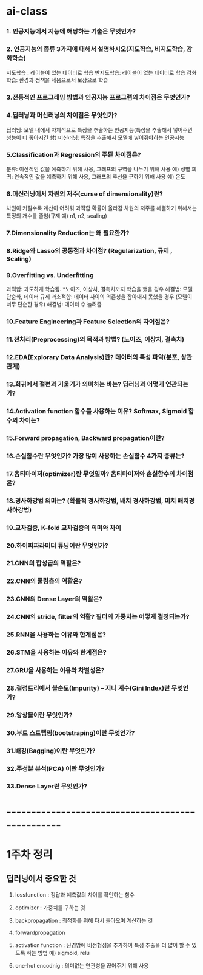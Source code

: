 # ai-class

###  1. 인공지능에서 지능에 해당하는 기술은 무엇인가?

###  2. 인공지능의 종류 3가지에 대해서 설명하시오(지도학습, 비지도학습, 강화학습)
지도학습 : 레이블이 있는 데이터로 학습
반지도학습: 레이블이 없는 데이터로 학습
강화학습: 환경과 정책을 세움으로서 보상으로 학습

###  3.전통적인 프로그래밍 방법과 인공지능 프로그램의 차이점은 무엇인가?

###  4.딥러닝과 머신러닝의 차이점은 무엇인가?
딥러닝: 모델 내에서 자체적으로 특징을 추출하는 인공지능(특성을 추출해서 넣어주면 성능이 더 좋아지긴 함)
머신러닝: 특징을 추출해서 모델에 넣어줘야하는 인공지능

###  5.Classification과 Regression의 주된 차이점은?
분류: 이산적인 값을 예측하기 위해 사용, 그래프의 구역을 나누기 위해 사용 예) 성별
회귀: 연속적인 값을 예측하기 위해 사용, 그래프의 추선을 구하기 위해 사용 예) 온도

###  6.머신러닝에서 차원의 저주(curse of dimensionality)란?
차원이 커질수록 계산이 어려워 과적합 확률이 올라감 
차원의 저주를 해결하기 위해서는 특징의 개수를 줄임(규제 예) n1, n2, scaling)

###  7.Dimensionality Reduction는 왜 필요한가?

###  8.Ridge와 Lasso의 공통점과 차이점? (Regularization, 규제 , Scaling)

###  9.Overfitting vs. Underfitting
과적합: 과도하게 학습됨. *노이즈, 이상치, 결측치까지 학습을 했을 경우
  해결법: 모델 단순화, 데이터 규제
과소적합: 데이터 사이의 의존성을 잡아내지 못했을 경우 (모델이 너무 단순한 경우) 
  해결법: 데이터 수 늘려줌
  
###  10.Feature Engineering과 Feature Selection의 차이점은?

###  11.전처리(Preprocessing)의 목적과 방법? (노이즈, 이상치, 결측치)

###  12.EDA(Explorary Data Analysis)란? 데이터의 특성 파악(분포, 상관관계)

###  13.회귀에서 절편과 기울기가 의미하는 바는? 딥러닝과 어떻게 연관되는가?

###  14.Activation function 함수를 사용하는 이유? Softmax, Sigmoid 함수의 차이는?

###  15.Forward propagation, Backward propagation이란?

###  16.손실함수란 무엇인가? 가장 많이 사용하는 손실함수 4가지 종류는?

###  17.옵티마이저(optimizer)란 무엇일까? 옵티마이저와 손실함수의 차이점은?

###  18.경사하강법 의미는? (확률적 경사하강법, 배치 경사하강법, 미치 배치경사하강법)

###  19.교차검증, K-fold 교차검증의 의미와 차이

###  20.하이퍼파라미터 튜닝이란 무엇인가?

###  21.CNN의 합성곱의 역활은?

###  22.CNN의 풀링층의 역활은?

###  23.CNN의 Dense Layer의 역활은?

###  24.CNN의 stride, filter의 역활? 필터의 가중치는 어떻게 결정되는가?

###  25.RNN을 사용하는 이유와 한계점은?

###  26.STM을 사용하는 이유와 한계점은?

###  27.GRU을 사용하는 이유와 차별성은?

###  28.결정트리에서 불순도(Impurity) – 지니 계수(Gini Index)란 무엇인가?

###  29.앙상블이란 무엇인가?

###  30.부트 스트랩핑(bootstraping)이란 무엇인가?

###  31.배깅(Bagging)이란 무엇인가?

###  32.주성분 분석(PCA) 이란 무엇인가?

###  33.Dense Layer란 무엇인가?

#  -------------------------------------------------
#  1주차 정리

##  딥러닝에서 중요한 것

1. lossfunction : 정답과 예측값의 차이를 확인하는 함수
2. optimizer : 가중치를 구하는 것
3. backpropagation : 최적화를 위해 다시 돌아오며 계산하는 것
4. forwardpropagation
5. activation function : 신경망에 비선형성을 추가하여 특성 추출을 더 많이 할 수 있도록 하는 방법 예) sigmoid, relu

7. one-hot encodnig : 의미없는 연관성을 끊어주기 위해 사용
